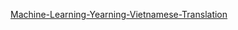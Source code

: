 [Machine-Learning-Yearning-Vietnamese-Translation](https://github.com/aivivn/Machine-Learning-Yearning-Vietnamese-Translation/blob/master/all_chapters_vietnamese_only.pdf?fbclid=IwAR2yQ3WtnMwwXoU31vK9D3_XmS-IbZcAy0AQ_OTwDpmWOsWhq06f2piKZCk)